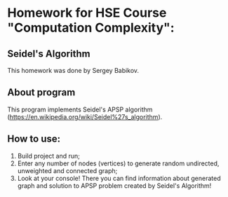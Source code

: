 # Homework for HSE Course "Computation Complexity": 
## Seidel's Algorithm
This homework was done by Sergey Babikov. 
## About program
This program implements Seidel's APSP algorithm (https://en.wikipedia.org/wiki/Seidel%27s_algorithm).
## How to use: 
1) Build project and run;
2) Enter any number of nodes (vertices) to generate random undirected, unweighted and connected graph;
3) Look at your console! There you can find information about generated graph and solution to APSP problem created by Seidel's Algorithm!
